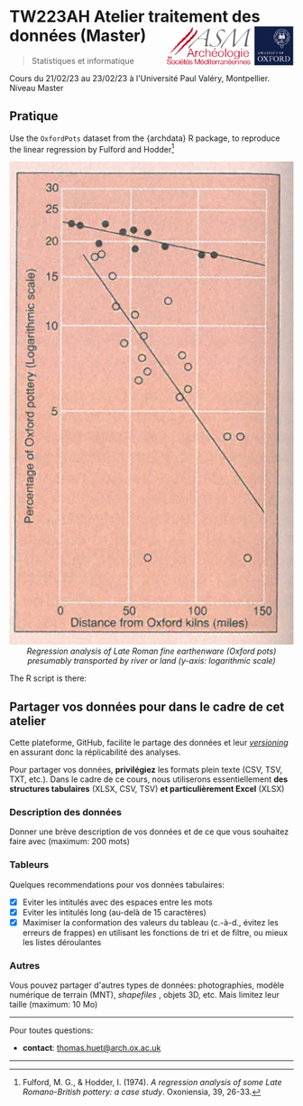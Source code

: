# TW223AH Atelier traitement des données (Master) <img src="../../../img/inst-uni-oxford.png" height='70px' align="right"/><img src="../../../img/inst-asm-cnrs.png" height='70px' align="right"/>
> Statistiques et informatique 

Cours du 21/02/23 au 23/02/23 à l'Université Paul Valéry, Montpellier. Niveau Master

## Pratique

Use the `OxfordPots` dataset from the {archdata} R package, to reproduce the linear regression by Fulford and Hodder[^1]

<center>

![](../images/art-pottery-OxfordPots.jpg)
<em> Regression analysis of Late Roman fine earthenware (Oxford pots) presumably transported by river or land (y-axis: logarithmic scale)</em>

</center>

The R script is there: 

## Partager vos données pour dans le cadre de cet atelier

Cette plateforme, GitHub, facilite le partage des données et leur [*versioning*](https://docs.github.com/en/get-started/using-git/about-git) en assurant donc la réplicabilité des analyses.  

Pour partager vos données, **privilégiez** les formats plein texte (CSV, TSV, TXT, etc.). Dans le cadre de ce cours, nous utiliserons essentiellement **des structures tabulaires** (XLSX, CSV, TSV) **et particulièrement Excel** (XLSX)

### Description des données

Donner une brève description de vos données et de ce que vous souhaitez faire avec (maximum: 200 mots)

### Tableurs

Quelques recommendations pour vos données tabulaires:

- [X] Eviter les intitulés avec des espaces entre les mots
- [X] Eviter les intitulés long (au-delà de 15 caractères)
- [X] Maximiser la conformation des valeurs du tableau (c.-à-d., évitez les erreurs de frappes) en utilisant les fonctions de tri et de filtre, ou mieux les listes déroulantes 

### Autres

Vous pouvez partager d'autres types de données: photographies, modèle numérique de terrain (MNT), *shapefiles* , objets 3D, etc. Mais limitez leur taille (maximum: 10 Mo)

---

Pour toutes questions:

- **contact**: thomas.huet@arch.ox.ac.uk

---

[^1]: Fulford, M. G., & Hodder, I. (1974). *A regression analysis of some Late Romano-British pottery: a case study*. Oxoniensia, 39, 26-33.